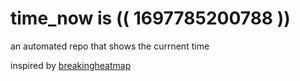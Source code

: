 # time_now is (( 1697785200788 ))

an automated repo that shows the currnent time

inspired by [breakingheatmap](https://github.com/breakingheatmap/breakingheatmap)